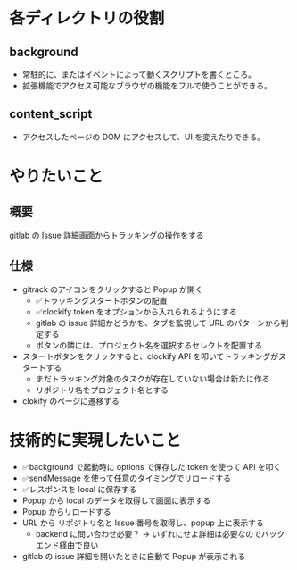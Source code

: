 # 各ディレクトリの役割

## background
- 常駐的に、またはイベントによって動くスクリプトを書くところ。
- 拡張機能でアクセス可能なブラウザの機能をフルで使うことができる。

## content_script
- アクセスしたページの DOM にアクセスして、UI を変えたりできる。

# やりたいこと
## 概要
gitlab の Issue 詳細画面からトラッキングの操作をする

## 仕様
- gitrack のアイコンをクリックすると Popup が開く
  - ✅トラッキングスタートボタンの配置
  - ✅clockify token をオプションから入れられるようにする
  - gitlab の issue 詳細かどうかを、タブを監視して URL のパターンから判定する
  - ボタンの隣には、プロジェクト名を選択するセレクトを配置する
- スタートボタンをクリックすると、clockify API を叩いてトラッキングがスタートする
  - まだトラッキング対象のタスクが存在していない場合は新たに作る
  - リポジトリ名をプロジェクト名とする
- clokify のページに遷移する

# 技術的に実現したいこと
- ✅background で起動時に options で保存した token を使って API を叩く
- ✅sendMessage を使って任意のタイミングでリロードする
- ✅レスポンスを local に保存する
- Popup から local のデータを取得して画面に表示する
- Popup からリロードする
- URL から リポジトリ名と Issue 番号を取得し、popup 上に表示する
  - backend に問い合わせ必要？ → いずれにせよ詳細は必要なのでバックエンド経由で良い
- gitlab の issue 詳細を開いたときに自動で Popup が表示される


